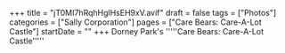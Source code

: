 +++
title = "jT0MI7hRqhHglHsEH9xV.avif"
draft = false
tags = ["Photos"]
categories = ["Sally Corporation"]
pages = ["Care Bears: Care-A-Lot Castle"]
startDate = ""
+++
Dorney Park's '''''Care Bears: Care-A-Lot Castle'''''
